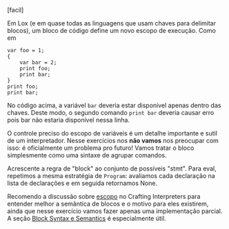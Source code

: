 [facil]

Em Lox (e em quase todas as linguagens que usam chaves para delimitar blocos),
um bloco de código define um novo escopo de execução. Como em 

```lox
var foo = 1;
{
    var bar = 2;
    print foo;
    print bar;
}
print foo;
print bar; 
```

No código acima, a variável `bar` deveria estar disponível apenas dentro das 
chaves. Deste modo, o segundo comando `print bar` deveria causar erro pois bar
não estaria disponível nessa linha.

O controle preciso do escopo de variáveis é um detalhe importante e sutil de
um interpretador. Nesse exercícios nos **não vamos** nos preocupar com isso: é 
oficialmente um problema pro futuro! Vamos tratar o bloco simplesmente como uma 
sintaxe de agrupar comandos. 

Acrescente a regra de "block" ao conjunto de possíveis "stmt". Para eval, 
repetimos a mesma estratégia de `Program`: avaliamos cada declaração na lista
de declarações e em seguida retornamos None.

Recomendo a discussão sobre [escopo](https://craftinginterpreters.com/statements-and-state.html#scope) 
no Crafting Interpreters para entender melhor a semântica de blocos e o motivo
para eles existirem, ainda que nesse exercício vamos fazer apenas uma implementação 
parcial. A seção [Block Syntax e Semantics](https://craftinginterpreters.com/statements-and-state.html#block-syntax-and-semantics) 
é especialmente útil.